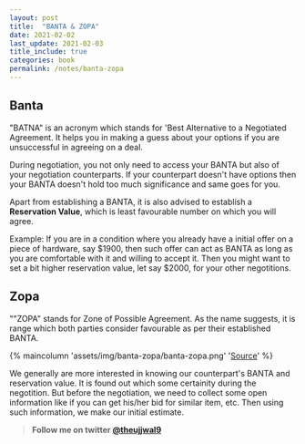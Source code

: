 ```yaml
---
layout: post
title:  "BANTA & ZOPA"
date: 2021-02-02
last_update: 2021-02-03
title_include: true
categories: book
permalink: /notes/banta-zopa
---
```


<script type="text/x-mathjax-config">
MathJax.Hub.Config({
  <!-- tex2jax: {inlineMath: [['$','$'], ['\\(','\\)']]}, -->
  jax: ["input/TeX","output/HTML-CSS"],
  displayAlign: "left",
  "HTML-CSS": { scale: 100}
});
</script>

## Banta

"BATNA" is an acronym which stands for 'Best Alternative to a Negotiated Agreement. It helps you in making a guess about your options if you are unsuccessful in agreeing on a deal.

During negotiation, you not only need to access your BANTA but also of your negotiation counterparts. If your counterpart doesn't have options then your BANTA doesn't hold too much significance and same goes for you.

Apart from establishing a BANTA, it is also advised to establish a **Reservation Value**, which is least favourable number on which you will agree.

Example: If you are in a condition where you already have a initial offer on a piece of hardware, say $1900, then such offer can act as BANTA as long as you are comfortable with it and willing to accept it. Then you might want to set a bit higher reservation value, let say $2000, for your other negotitions.

## Zopa

""ZOPA" stands for Zone of Possible Agreement. As the name suggests, it is range which both parties consider favourable as per their established BANTA.

{% maincolumn 'assets/img/banta-zopa/banta-zopa.png' '<a href="http://www.successfulnegotiators.com/negotiators-blog/2017/1/16/basic-negotiation-terminology-batna-reservation-value-zopa">Source</a>' %}


We generally are more interested in knowing our counterpart's BANTA and reservation value. It is found out which some certainity during the negotition. But before the negotiation, we need to collect some open information like if you can get his/her bid for similar item, etc. Then using such information, we make our initial estimate.  

> **Follow me on twitter [@theujjwal9](https://twitter.com/@theujjwal9)**